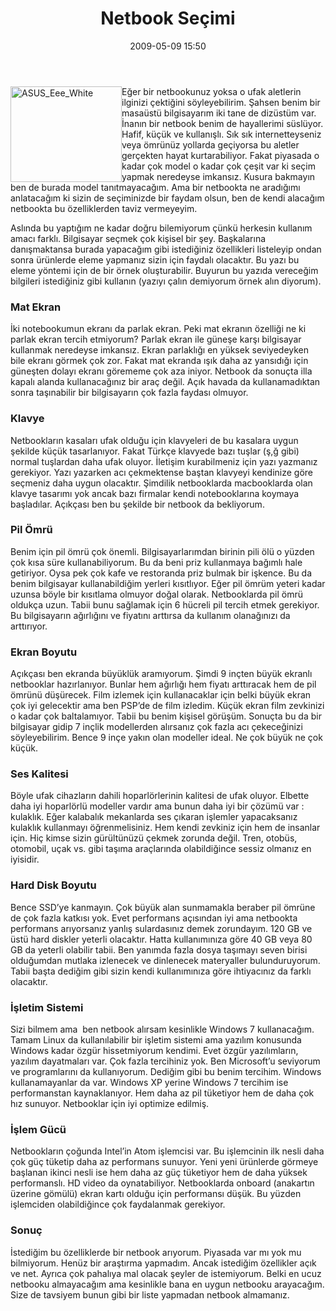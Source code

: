 ﻿---
layout: post
title: Netbook Se&#231;imi
date: 2009-05-09 15:50
comments: true
categories: []
---
<p><img style="border-bottom: 0px; border-left: 0px; display: inline; margin-left: 0px; border-top: 0px; margin-right: 0px; border-right: 0px" title="ASUS_Eee_White" border="0" alt="ASUS_Eee_White" align="left" src="http://onurbaykal.com.tr/wp-content/uploads/2009/05/asus-eee-white-alt.jpg" width="178" height="153" /> Eğer bir netbookunuz yoksa o ufak aletlerin ilginizi çektiğini söyleyebilirim. Şahsen benim bir masaüstü bilgisayarım iki tane de dizüstüm var. İnanın bir netbook benim de hayallerimi süslüyor. Hafif, küçük ve kullanışlı. Sık sık internetteyseniz veya ömrünüz yollarda geçiyorsa bu aletler gerçekten hayat kurtarabiliyor. Fakat piyasada o kadar çok model o kadar çok çeşit var ki seçim yapmak neredeyse imkansız. Kusura bakmayın ben de burada model tanıtmayacağım. Ama bir netbookta ne aradığımı anlatacağım ki sizin de seçiminizde bir faydam olsun, ben de kendi alacağım netbookta bu özelliklerden taviz vermeyeyim. </p>  <p>Aslında bu yaptığım ne kadar doğru bilemiyorum çünkü herkesin kullanım amacı farklı. Bilgisayar seçmek çok kişisel bir şey. Başkalarına danışmaktansa burada yapacağım gibi istediğiniz özellikleri listeleyip ondan sonra ürünlerde eleme yapmanız sizin için faydalı olacaktır. Bu yazı bu eleme yöntemi için de bir örnek oluşturabilir. Buyurun bu yazıda vereceğim bilgileri istediğiniz gibi kullanın (yazıyı çalın demiyorum örnek alın diyorum).</p> <!--more-->  <h3>Mat Ekran</h3>  <p>İki notebookumun ekranı da parlak ekran. Peki mat ekranın özelliği ne ki parlak ekran tercih etmiyorum? Parlak ekran ile güneşe karşı bilgisayar kullanmak neredeyse imkansız. Ekran parlaklığı en yüksek seviyedeyken bile ekranı görmek çok zor. Fakat mat ekranda ışık daha az yansıdığı için güneşten dolayı ekranı görememe çok aza iniyor. Netbook da sonuçta illa kapalı alanda kullanacağınız bir araç değil. Açık havada da kullanamadıktan sonra taşınabilir bir bilgisayarın çok fazla faydası olmuyor.</p>  <h3>Klavye</h3>  <p>Netbookların kasaları ufak olduğu için klavyeleri de bu kasalara uygun şekilde küçük tasarlanıyor. Fakat Türkçe klavyede bazı tuşlar (ş,ğ gibi) normal tuşlardan daha ufak oluyor. İletişim kurabilmeniz için yazı yazmanız gerekiyor. Yazı yazarken acı çekmektense baştan klavyeyi kendinize göre seçmeniz daha uygun olacaktır. Şimdilik netbooklarda macbooklarda olan klavye tasarımı yok ancak bazı firmalar kendi notebooklarına koymaya başladılar. Açıkçası ben bu şekilde bir netbook da bekliyorum.</p>  <h3>Pil Ömrü</h3>  <p>Benim için pil ömrü çok önemli. Bilgisayarlarımdan birinin pili ölü o yüzden çok kısa süre kullanabiliyorum. Bu da beni priz kullanmaya bağımlı hale getiriyor. Oysa pek çok kafe ve restoranda priz bulmak bir işkence. Bu da benim bilgisayar kullanabildiğim yerleri kısıtlıyor. Eğer pil ömrüm yeteri kadar uzunsa böyle bir kısıtlama olmuyor doğal olarak. Netbooklarda pil ömrü oldukça uzun. Tabii bunu sağlamak için 6 hücreli pil tercih etmek gerekiyor. Bu bilgisayarın ağırlığını ve fiyatını arttırsa da kullanım olanağınızı da arttırıyor.</p>  <h3>Ekran Boyutu</h3>  <p>Açıkçası ben ekranda büyüklük aramıyorum. Şimdi 9 inçten büyük ekranlı netbooklar hazırlanıyor. Bunlar hem ağırlığı hem fiyatı arttıracak hem de pil ömrünü düşürecek. Film izlemek için kullanacaklar için belki büyük ekran çok iyi gelecektir ama ben PSP’de de film izledim. Küçük ekran film zevkinizi o kadar çok baltalamıyor. Tabii bu benim kişisel görüşüm. Sonuçta bu da bir bilgisayar gidip 7 inçlik modellerden alırsanız çok fazla acı çekeceğinizi söyleyebilirim. Bence 9 inçe yakın olan modeller ideal. Ne çok büyük ne çok küçük.</p>  <h3>Ses Kalitesi</h3>  <p>Böyle ufak cihazların dahili hoparlörlerinin kalitesi de ufak oluyor. Elbette daha iyi hoparlörlü modeller vardır ama bunun daha iyi bir çözümü var : kulaklık. Eğer kalabalık mekanlarda ses çıkaran işlemler yapacaksanız kulaklık kullanmayı öğrenmelisiniz. Hem kendi zevkiniz için hem de insanlar için. Hiç kimse sizin gürültünüzü çekmek zorunda değil. Tren, otobüs, otomobil, uçak vs. gibi taşıma araçlarında olabildiğince sessiz olmanız en iyisidir.</p>  <h3>Hard Disk Boyutu</h3>  <p>Bence SSD’ye kanmayın. Çok büyük alan sunmamakla beraber pil ömrüne de çok fazla katkısı yok. Evet performans açısından iyi ama netbookta performans arıyorsanız yanlış sulardasınız demek zorundayım. 120 GB ve üstü hard diskler yeterli olacaktır. Hatta kullanımınıza göre 40 GB veya 80 GB da yeterli olabilir tabii. Ben yanımda fazla dosya taşımayı seven birisi olduğumdan mutlaka izlenecek ve dinlenecek materyaller bulunduruyorum. Tabii başta dediğim gibi sizin kendi kullanımınıza göre ihtiyacınız da farklı olacaktır.</p>  <h3>İşletim Sistemi</h3>  <p>Sizi bilmem ama&#160; ben netbook alırsam kesinlikle Windows 7 kullanacağım. Tamam Linux da kullanılabilir bir işletim sistemi ama yazılım konusunda Windows kadar özgür hissetmiyorum kendimi. Evet özgür yazılımların, yazılım dayatmaları var. Çok fazla tercihiniz yok. Ben Microsoft’u seviyorum ve programlarını da kullanıyorum. Dediğim gibi bu benim tercihim. Windows kullanamayanlar da var. Windows XP yerine Windows 7 tercihim ise performanstan kaynaklanıyor. Hem daha az pil tüketiyor hem de daha çok hız sunuyor. Netbooklar için iyi optimize edilmiş.</p>  <h3>İşlem Gücü</h3>  <p>Netbookların çoğunda Intel’in Atom işlemcisi var. Bu işlemcinin ilk nesli daha çok güç tüketip daha az performans sunuyor. Yeni yeni ürünlerde görmeye başlanan ikinci nesli ise hem daha az güç tüketiyor hem de daha yüksek performanslı. HD video da oynatabiliyor. Netbooklarda onboard (anakartın üzerine gömülü) ekran kartı olduğu için performansı düşük. Bu yüzden işlemciden olabildiğince çok faydalanmak gerekiyor.</p>  <h3>Sonuç</h3>  <p>İstediğim bu özelliklerde bir netbook arıyorum. Piyasada var mı yok mu bilmiyorum. Henüz bir araştırma yapmadım. Ancak istediğim özellikler açık ve net. Ayrıca çok pahalıya mal olacak şeyler de istemiyorum. Belki en ucuz netbooku almayacağım ama kesinlikle bana en uygun netbooku arayacağım. Size de tavsiyem bunun gibi bir liste yapmadan netbook almamanız.</p>
